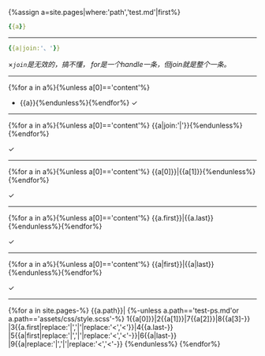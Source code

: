 {%assign a=site.pages|where:'path','test.md'|first%}
```yaml
{{a}}
```

---
```yaml
{{a|join:'、'}}
```
×*`join`是无效的，搞不懂，
for是一个handle一条，但join就是整个一条。*

---
{%for a in a%}{%unless a[0]=='content'%}
- {{a}}{%endunless%}{%endfor%}
✓

---

{%for a in a%}{%unless a[0]=='content'%}
{{a|join:'|'}}{%endunless%}{%endfor%}

✓

---

{%for a in a%}{%unless a[0]=='content'%}
{{a[0]}}|{{a[1]}}{%endunless%}{%endfor%}

✓

---

{%for a in a%}{%unless a[0]=='content'%}
{{a.first}}|{{a.last}}{%endunless%}{%endfor%}

✓

---

{%for a in a%}{%unless a[0]=='content'%}
{{a|first}}|{{a|last}}{%endunless%}{%endfor%}

✓

---

{%for a in site.pages-%}
{{a.path}}|
{%-unless a.path=='test-ps.md'or a.path=='assets/css/style.scss'-%}
1{{a[0]}}|2{{a[1]}}|7{{a[2]}}|8{{a[3]-}}
|3{{a.first|replace:'|','&vert;'|replace:'<','&lt;'}}|4{{a.last-}}
|5{{a|first|replace:'|','&vert;'|replace:'<','&lt;'-}}|6{{a|last-}}
|9{{a|replace:'|','&vert;'|replace:'<','&lt;'-}}
{%endunless%}
{%endfor%}
